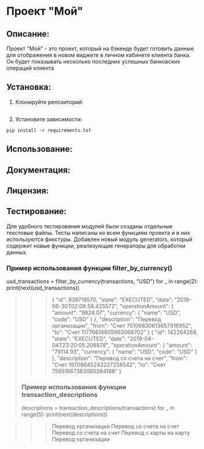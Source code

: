 # Проект "Мой"

## Описание:

Проект "Мой" - это проект, который на бэкенде будет готовить данные для отображения в новом виджете в личном кабинете клиента банка. Он будет показывать несколько последних успешных банковских операций клиента 

## Установка:

1. Клонируйте репозиторий:
```

```

2. Установите зависимости:
```
pip install -r requirements.txt
```
## Использование:

## Документация:

## Лицензия:

## Тестирование:
Для удобного тестирования модулей были созданы отдельные текстовые файлы. Тесты написаны ко всем функциям проекта и в них используются фикстуры. 
Добавлен новый модуль generators, который содержит новые функции, реализующие генераторы для обработки данных.
### Пример использования функции filter_by_currency()
usd_transactions = filter_by_currency(transactions, "USD")
for _ in range(2):
    print(next(usd_transactions))

>>> {
          "id": 939719570,
          "state": "EXECUTED",
          "date": "2018-06-30T02:08:58.425572",
          "operationAmount": {
              "amount": "9824.07",
              "currency": {
                  "name": "USD",
                  "code": "USD"
              }
          },
          "description": "Перевод организации",
          "from": "Счет 75106830613657916952",
          "to": "Счет 11776614605963066702"
      }
      {
              "id": 142264268,
              "state": "EXECUTED",
              "date": "2019-04-04T23:20:05.206878",
              "operationAmount": {
                  "amount": "79114.93",
                  "currency": {
                      "name": "USD",
                      "code": "USD"
                  }
              },
              "description": "Перевод со счета на счет",
              "from": "Счет 19708645243227258542",
              "to": "Счет 75651667383060284188"
       }
>### Пример использования функции transaction_descriptions
> descriptions = transaction_descriptions(transactions)
for _ in range(5):
    print(next(descriptions))

>>> Перевод организации
    Перевод со счета на счет
    Перевод со счета на счет
    Перевод с карты на карту
    Перевод организации
> 